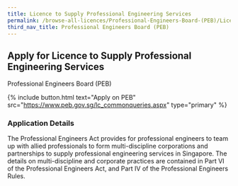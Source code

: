 ```yaml
---
title: Licence to Supply Professional Engineering Services
permalink: /browse-all-licences/Professional-Engineers-Board-(PEB)/Licence-to-Supply-Professional-Engineering-Services
third_nav_title: Professional Engineers Board (PEB)
---
```


## Apply for Licence to Supply Professional Engineering Services

Professional Engineers Board (PEB)

{% include button.html text="Apply on PEB" src="https://www.peb.gov.sg/lc_commonqueries.aspx" type="primary" %}

### Application Details

<p>The Professional Engineers Act provides for professional engineers to team up with allied professionals to form multi-discipline corporations and partnerships to supply professional engineering services in Singapore. The details on multi-discipline and corporate practices are contained in Part VI of the Professional Engineers Act, and Part IV of the Professional Engineers Rules.</p>

